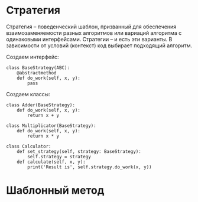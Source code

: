 # Стратегия

Стратегия – поведенческий шаблон, призванный для обеспечения взаимозаменяемости разных алгоритмов или вариаций алгоритма с одинаковыми интерфейсами. Стратегии – и есть эти варианты. В зависимости от условий (контекст) код выбирает подходящий алгоритм. 

Создаем интерфейс:

```
class BaseStrategy(ABC):
    @abstractmethod
    def do_work(self, x, y):
        pass
```

Создаем классы:

```
class Adder(BaseStrategy):
    def do_work(self, x, y):
        return x + y
```

```
class Multiplicator(BaseStrategy):
    def do_work(self, x, y):
        return x * y
```

```
class Calculator:
    def set_strategy(self, strategy: BaseStrategy):
        self.strategy = strategy
    def calculate(self, x, y):
        print('Result is', self.strategy.do_work(x, y))
```
# Шаблонный метод
